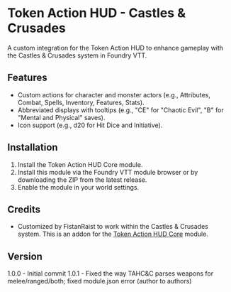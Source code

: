 # Token Action HUD - Castles & Crusades

A custom integration for the Token Action HUD to enhance gameplay with the Castles & Crusades system in Foundry VTT.

## Features
- Custom actions for character and monster actors (e.g., Attributes, Combat, Spells, Inventory, Features, Stats).
- Abbreviated displays with tooltips (e.g., "CE" for "Chaotic Evil", "B" for "Mental and Physical" saves).
- Icon support (e.g., d20 for Hit Dice and Initiative).

## Installation
1. Install the Token Action HUD Core module.
2. Install this module via the Foundry VTT module browser or by downloading the ZIP from the latest release.
3. Enable the module in your world settings.

## Credits
- Customized by FistanRaist to work within the Castles & Crusades system.
This is an addon for the [Token Action HUD Core](https://github.com/Larkinabout/fvtt-token-action-hud-core) module.

## Version
1.0.0 - Initial commit
1.0.1 - Fixed the way TAHC&C parses weapons for melee/ranged/both; fixed module.json error (author to authors)